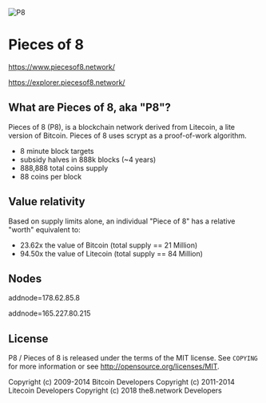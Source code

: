 ![P8](https://explorer.piecesof8.network/images/logo.png)


# Pieces of 8

https://www.piecesof8.network/

https://explorer.piecesof8.network/

What are Pieces of 8, aka "P8"?
----------------

Pieces of 8 (P8), is a blockchain network derived from Litecoin, a lite version of Bitcoin.
Pieces of 8 uses scrypt as a proof-of-work algorithm.
 - 8 minute block targets
 - subsidy halves in 888k blocks (~4 years)
 - 888,888 total coins supply
 - 88 coins per block

Value relativity
----------------
Based on supply limits alone, an individual "Piece of 8" has a relative "worth" equivalent to:
 - 23.62x the value of Bitcoin (total supply == 21 Million)
 - 94.50x the value of Litecoin (total supply == 84 Million)

Nodes
-----
addnode=178.62.85.8

addnode=165.227.80.215

License
-------

P8 / Pieces of 8 is released under the terms of the MIT license. See `COPYING` for more
information or see http://opensource.org/licenses/MIT.

Copyright (c) 2009-2014 Bitcoin Developers
Copyright (c) 2011-2014 Litecoin Developers
Copyright (c) 2018 the8.network Developers
